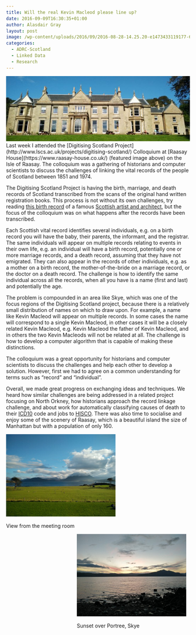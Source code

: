```yaml
---
title: Will the real Kevin Macleod please line up?
date: 2016-09-09T16:30:35+01:00
author: Alasdair Gray
layout: post
image: /wp-content/uploads/2016/09/2016-08-28-14.25.20-e1473433119177-620x220.jpg
categories:
  - ADRC-Scotland
  - Linked Data
  - Research
---
```

<img src="/assets/img/2016-08-28-14.25.20.jpg"/>
Last week I attended the [Digitising Scotland Project](http://www.lscs.ac.uk/projects/digitising-scotland/) Colloquium at [Raasay House](https://www.raasay-house.co.uk/) (featured image above) on the Isle of Raasay. The colloquium was a gathering of historians and computer scientists to discuss the challenges of linking the vital records of the people of Scotland between 1851 and 1974.

The Digitising Scotland Project is having the birth, marriage, and death records of Scotland transcribed from the scans of the original hand written registration books. This process is not without its own challenges, try reading [this birth record](http://www.scotlandspeople.gov.uk/content/images/crmbirthjune1868l.jpg) of a famous [Scottish artist and architect](https://en.wikipedia.org/wiki/Charles_Rennie_Mackintosh), but the focus of the colloquium was on what happens after the records have been transcribed.

Each Scottish vital record identifies several individuals, e.g. on a birth record you will have the baby, their parents, the informant, and the registrar. The same individuals will appear on multiple records relating to events in their own life, e.g. an individual will have a birth record, potentially one or more marriage records, and a death record, assuming that they have not emigrated. They can also appear in the records of other individuals, e.g. as a mother on a birth record, the mother-of-the-bride on a marriage record, or the doctor on a death record. The challenge is how to identify the same individual across all the records, when all you have is a name (first and last) and potentially the age.

The problem is compounded in an area like Skye, which was one of the focus regions of the Digitising Scotland project, because there is a relatively small distribution of names on which to draw upon. For example, a name like Kevin Macleod will appear on multiple records. In some cases the name will correspond to a single Kevin Macleod, in other cases it will be a closely related Kevin Macleod, e.g. Kevin Macleod the father of Kevin Macleod, and in others the two Kevin Macleods will not be related at all. The challenge is how to develop a computer algorithm that is capable of making these distinctions.

The colloquium was a great opportunity for historians and computer scientists to discuss the challenges and help each other to develop a solution. However, first we had to agree on a common understanding for terms such as &#8220;record&#8221; and &#8220;individual&#8221;.

Overall, we made great progress on exchanging ideas and techniques. We heard how similar challenges are being addressed in a related project focusing on North Orkney, how historians approach the record linkage challenge, and about work for automatically classifying causes of death to their [ICD10](http://www.who.int/classifications/icd/en/) code and jobs to [HISCO](https://socialhistory.org/en/projects/hisco-history-work). There was also time to socialise and enjoy some of the scenery of Raasay, which is a beautiful island the size of Manhattan but with a population of only 160.

<div id="attachment_380" style="width: 310px; float: left" class="wp-caption alignleft">
  <img src="/assets/img/2016-08-28-18.21.26.jpg" alt="View from the meeting room" width="300" height="225" />
  <p id="caption-attachment-380" class="wp-caption-text">
    View from the meeting room
  </p>
</div>

<div id="attachment_381" style="width: 310px; float: right" class="wp-caption aligncenter">
  <img aria-describedby="caption-attachment-381" class="wp-image-381 size-medium" src="/assets/img/2016-08-28-20.55.24.jpg" alt="Sunset over Portree, Skye" width="300" height="225" />
  <p id="caption-attachment-381" class="wp-caption-text">
    Sunset over Portree, Skye
  </p>
</div>